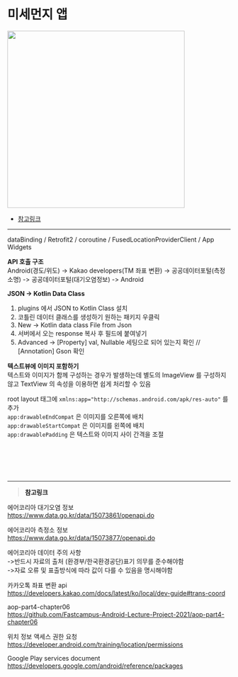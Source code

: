 # 미세먼지 앱

<img src="이미지 주소" height="400"/>

* <a href = "#ref">참고링크</a>
---

dataBinding / Retrofit2 / coroutine / FusedLocationProviderClient / App Widgets

**API 호출 구조**</br>
Android(경도/위도) -> Kakao developers(TM 좌표 변환) -> 공공데이터포털(측정소명) -> 공공데이터포털(대기오염정보) -> Android</br>


**JSON -> Kotlin Data Class**</br>
1. plugins 에서 JSON to Kotlin Class 설치</br>
2. 코틀린 데이터 클래스를 생성하기 원하는 패키지 우클릭</br>
3. New -> Kotlin data class File from Json</br>
4. 서버에서 오는 response 복사 후 필드에 붙여넣기</br>
5. Advanced -> [Property] val, Nullable 세팅으로 되어 있는지 확인 // [Annotation] Gson 확인</br>


**텍스트뷰에 이미지 포함하기**</br>
텍스트와 이미지가 함께 구성하는 경우가 발생하는데 별도의 ImageView 를 구성하지 않고 TextView 의 속성을 이용하면 쉽게 처리할 수 있음</br>

root layout 태그에 `xmlns:app="http://schemas.android.com/apk/res-auto"` 를 추가</br>
`app:drawableEndCompat` 은 이미지를 오른쪽에 배치</br>
`app:drawableStartCompat` 은 이미지를 왼쪽에 배치</br>
`app:drawablePadding` 은 텍스트와 이미지 사이 간격을 조절</br>

<br></br>
<br></br>

---

><a id = "ref">**참고링크**</a></br>

에어코리아 대기오염 정보</br>
https://www.data.go.kr/data/15073861/openapi.do</br>

에어코리아 측정소 정보</br>
https://www.data.go.kr/data/15073877/openapi.do</br>

에어코리아 데이터 주의 사항</br>
->반드시 자료의 출처 (환경부/한국환경공단)표기 의무를 준수해야함</br>
->자료 오류 및 표출방식에 따라 값이 다를 수 있음을 명시해야함</br>

카카오톡 좌표 변환 api</br>
https://developers.kakao.com/docs/latest/ko/local/dev-guide#trans-coord</br>

aop-part4-chapter06</br>
https://github.com/Fastcampus-Android-Lecture-Project-2021/aop-part4-chapter06</br>

위치 정보 액세스 권한 요청</br>
https://developer.android.com/training/location/permissions</br>

Google Play services document</br>
https://developers.google.com/android/reference/packages</br>

